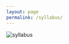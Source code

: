 ```yaml
---
layout: page
permalink: /syllabus/
---
```



![syllabus](..\Automata_Theory\_images\syl.jpg)
